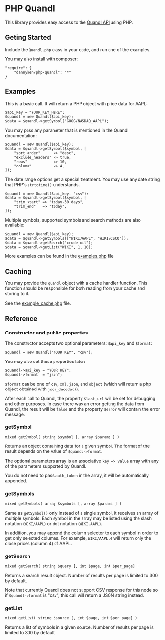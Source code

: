 PHP Quandl
==========

This library provides easy access to the 
[Quandl API](https://www.quandl.com/help/api) 
using PHP.


Geting Started
--------------

Include the `Quandl.php` class in your code, and run one of 
the examples. 

You may also install with composer:

    "require": {
        "dannyben/php-quandl": "*"
    }


Examples
--------

This is a basic call. It will return a PHP object with price
data for AAPL:

	$api_key = "YOUR_KEY_HERE";
	$quandl = new Quandl($api_key);
	$data = $quandl->getSymbol("GOOG/NASDAQ_AAPL");

You may pass any parameter that is mentioned in the Quandl
documentation:

	$quandl = new Quandl($api_key);
	$data = $quandl->getSymbol($symbol, [
		"sort_order"      => "desc",
		"exclude_headers" => true,
		"rows"            => 10,
		"column"          => 4, 
	]);


The date range options get a special treatment. You may use
any date string that PHP's `strtotime()` understands.

	$quandl = new Quandl($api_key, "csv");
	$data = $quandl->getSymbol($symbol, [
		"trim_start" => "today-30 days",
		"trim_end"   => "today",
	]);

Multiple symbols, supported symbols and search methods are also 
available:

	$quandl = new Quandl($api_key);
	$data = $quandl->getSymbols(["WIKI/AAPL", "WIKI/CSCO"]);
	$data = $quandl->getSearch("crude oil");
	$data = $quandl->getList("WIKI", 1, 10);


More examples can be found in the [examples.php](https://github.com/DannyBen/php-quandl/blob/master/examples.php) file 

Caching
-------

You may provide the `quandl` object with a cache handler function.
This function should be responsible for both reading from your cache and storing to it. 

See the [example_cache.php](https://github.com/DannyBen/php-quandl/blob/master/example_cache.php) file.


Reference
---------

### Constructor and public properties

The constructor accepts two optional parameters: `$api_key` and `$format`:

	$quandl = new Quandl("YOUR KEY", "csv");

You may also set these properties later:

	$quandl->api_key = "YOUR KEY";
	$quandl->format  = "json";

`$format` can be one of `csv`, `xml`, `json`, and `object` (which will return a php object obtained with `json_decode()`).

After each call to Quandl, the property `$last_url` will be set 
for debugging and other purposes. In case there was an error getting
the data from Quandl, the result will be `false` and the property 
`$error` will contain the error message.


### getSymbol

`mixed getSymbol( string $symbol [, array $params ] )`

Returns an object containing data for a given symbol. The format
of the result depends on the value of `$quandl->format`.

The optional parameters array is an associative `key => value`
array with any of the parameters supported by Quandl.

You do not need to pass `auth_token` in the array, it will be 
automatically appended.


### getSymbols

`mixed getSymbols( array $symbols [, array $params ] )`

Same as `getSymbol()` only instead of a single symbol, it receives
an array of multiple symbols. Each symbol in the array may be 
listed using the slash notation (`WIKI/AAPL`) or dot notation 
(`WIKI.AAPL`).

In addition, you may append the column selector to each symbol in 
order to get only selected columns. For example, `WIKI/AAPL.4` will 
return only the close prices (column 4) of AAPL.


### getSearch

`mixed getSearch( string $query [, int $page, int $per_page] )`

Returns a search result object. Number of results per page is 
limited to 300 by default.

Note that currently Quandl does not support CSV response for this 
node so if `$quandl->format` is "csv", this call will return a JSON
string instead.


### getList

`mixed getList( string $source [, int $page, int $per_page] )`

Returns a list of symbols in a given source. Number of results per page
is limited to 300 by default.

